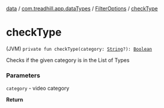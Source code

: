[data](../../index.md) / [com.treadhill.app.dataTypes](../index.md) / [FilterOptions](index.md) / [checkType](./check-type.md)

# checkType

(JVM) `private fun checkType(category: `[`String`](https://kotlinlang.org/api/latest/jvm/stdlib/kotlin/-string/index.html)`?): `[`Boolean`](https://kotlinlang.org/api/latest/jvm/stdlib/kotlin/-boolean/index.html)

Checks if the given category is in the List of Types

### Parameters

`category` - video category

**Return**

